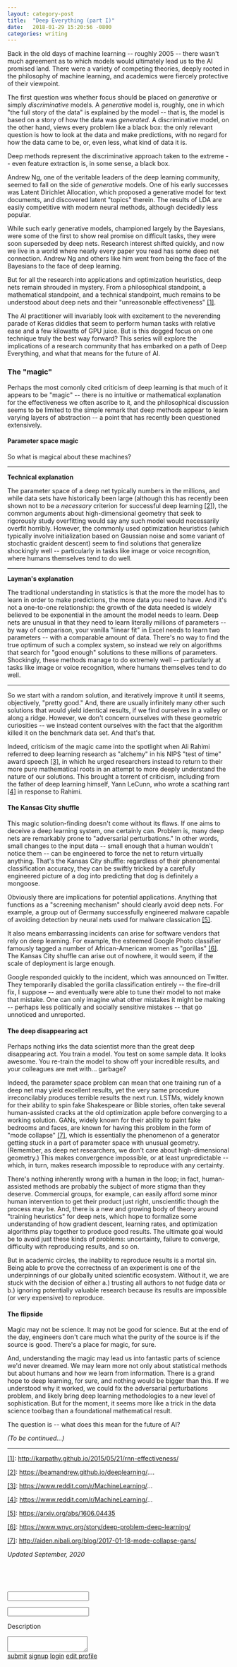 ```yaml
---
layout: category-post
title:  "Deep Everything (part I)"
date:   2018-01-29 15:20:56 -0800
categories: writing
---
```


Back in the old days of machine learning -- roughly 2005 -- there wasn't much agreement as to which models would ultimately lead us to the AI promised land. There were a variety of competing theories, deeply rooted in the philosophy of machine learning, and academics were fiercely protective of their viewpoint.

The first question was whether focus should be placed on _generative_ or simply _discriminative_ models. A _generative_ model is, roughly, one in which "the full story of the data" is explained by the model -- that is, the model is based on a story of how the data was _generated_. A discriminative model, on the other hand, views every problem like a black box: the only relevant question is how to look at the data and make predictions, with no regard for how the data came to be, or, even less, what kind of data it is.

Deep methods represent the discriminative approach taken to the extreme -- even feature extraction is, in some sense, a black box.

Andrew Ng, one of the veritable leaders of the deep learning community, seemed to fall on the side of _generative_ models. One of his early successes was Latent Dirichlet Allocation, which proposed a generative model for text documents, and discovered latent "topics" therein. The results of LDA are easily competitive with modern neural methods, although decidedly less popular.

While such early generative models, championed largely by the Bayesians, were some of the first to show real promise on difficult tasks, they were soon superseded by deep nets. Research interest shifted quickly, and now we live in a world where nearly every paper you read has some deep net connection. Andrew Ng and others like him went from being the face of the Bayesians to the face of deep learning. 

But for all the research into applications and optimization heuristics, deep nets remain shrouded in mystery. From a philosophical standpoint, a mathematical standpoint, and a technical standpoint, much remains to be understood about deep nets and their "unreasonable effectiveness" [\[1\]](http://karpathy.github.io/2015/05/21/rnn-effectiveness/).

The AI practitioner will invariably look with excitement to the neverending parade of Keras diddies that seem to perform human tasks with relative ease and a few kilowatts of GPU juice. But is this dogged focus on one technique truly the best way forward? This series will explore the implications of a research community that has embarked on a path of Deep Everything, and what that means for the future of AI.

### The "magic"

Perhaps the most comonly cited criticism of deep learning is that much of it appears to be "magic" -- there is no intuitive or mathematical explanation for the effectiveness we often ascribe to it, and the philosophical discussion seems to be limited to the simple remark that deep methods appear to learn varying layers of abstraction -- a point that has recently been questioned extensively.

#### Parameter space magic

So what is magical about these machines?

---

**Technical explanation**

The parameter space of a deep net typically numbers in the millions, and while data sets have historically been large (although this has recently been shown not to be a _necessary_ criterion for successful deep learning [\[2\]](https://beamandrew.github.io/deeplearning/2017/06/04/deep_learning_works.html)), the common arguments about high-dimensional geometry that seek to rigorously study overfitting would say any such model would necessarily overfit horribly. However, the commonly used optimization heuristics (which typically involve initialization based on Gaussian noise and some variant of stochastic graident descent) seem to find solutions that generalize shockingly well -- particularly in tasks like image or voice recognition, where humans themselves tend to do well.

---

**Layman's explanation**

The traditional understanding in statistics is that the more the model has to learn in order to make predictions, the more data you need to have. And it's not a one-to-one relationship: the growth of the data needed is widely believed to be exponential in the amount the model needs to learn. Deep nets are unusual in that they need to learn literally millions of parameters -- by way of comparison, your vanilla "linear fit" in Excel needs to learn two parameters -- with a comparable amount of data. There's no way to find the true optimum of such a complex system, so instead we rely on algorithms that search for "good enough" solutions to these millions of parameters. Shockingly, these methods manage to do extremely well -- particularly at tasks like image or voice recognition, where humans themselves tend to do well.

---

So we start with a random solution, and iteratively improve it until it seems, objectively, "pretty good." And, there are usually infinitely many other such solutions that would yield identical results, if we find ourselves in a valley or along a ridge. However, we don't concern ourselves with these geometric curiosities -- we instead content ourselves with the fact that the algorithm killed it on the benchmark data set. And that's that.

Indeed, criticism of the magic came into the spotlight when Ali Rahimi referred to deep learning research as "alchemy" in his NIPS "test of time" award speech [\[3\]](https://www.reddit.com/r/MachineLearning/comments/7hys85/n_ali_rahimis_talk_at_nipsnips_2017_testoftime/), in which he urged researchers instead to return to their more pure mathematical roots in an attempt to more deeply understand the nature of our solutions. This brought a torrent of criticism, including from the father of deep learning himself, Yann LeCunn, who wrote a scathing rant [\[4\]](https://www.reddit.com/r/MachineLearning/comments/7i1uer/n_yann_lecun_response_to_ali_rahimis_nips_lecture/) in response to Rahimi.

#### The Kansas City shuffle

This magic solution-finding doesn't come without its flaws. If one aims to deceive a deep learning system, one certainly can. Problem is, many deep nets are remarkably prone to "adversarial perturbations." In other words, small changes to the input data -- small enough that a human wouldn't notice them -- can be engineered to force the net to return virtually anything. That's the Kansas City shuffle: regardless of their phenomental classification accuracy, they can be swiftly tricked by a carefully engineered picture of a dog into predicting that dog is definitely a mongoose.

Obviously there are implications for potential applications. Anything that functions as a "screening mechanism" should clearly avoid deep nets. For example, a group out of Germany successfully engineered malware capable of avoiding detection by neural nets used for malware classication [\[5\]](https://arxiv.org/abs/1606.04435).

It also means embarrassing incidents can arise for software vendors that rely on deep learning. For example, the esteemed Google Photo classifier famously tagged a number of African-American women as "gorillas" [\[6\]](https://www.wnyc.org/story/deep-problem-deep-learning/). The Kansas City shuffle can arise out of nowhere, it would seem, if the scale of deployment is large enough. 

Google responded quickly to the incident, which was announced on Twitter. They temporarily disabled the gorilla classification entirely -- the fire-drill fix, I suppose -- and eventually were able to tune their model to not make that mistake. One can only imagine what other mistakes it might be making -- perhaps less politically and socially sensitive mistakes -- that go unnoticed and unreported.

#### The deep disappearing act

Perhaps nothing irks the data scientist more than the great deep disappearing act. You train a model. You test on some sample data. It looks awesome. You re-train the model to show off your incredible results, and your colleagues are met with... garbage? 

Indeed, the parameter space problem can mean that one training run of a deep net may yield excellent results, yet the very same procedure irreconcilably produces terrible results the next run. LSTMs, widely known for their ability to spin fake Shakespeare or Bible stories, often take several human-assisted cracks at the old optimization apple before converging to a working solution. GANs, widely known for their ability to paint fake bedrooms and faces, are known for having this problem in the form of "mode collapse" [\[7\]](http://aiden.nibali.org/blog/2017-01-18-mode-collapse-gans/), which is essentially the phenomenon of a generator getting stuck in a part of parameter space with unusual geometry. (Remember, as deep net researchers, we don't care about high-dimensional geometry.) This makes convergence impossible, or at least unpredictable -- which, in turn, makes research impossible to reproduce with any certainty.

There's nothing inherently wrong with a human in the loop; in fact, human-assisted methods are probably the subject of more stigma than they deserve. Commercial groups, for example, can easily afford some minor human intervention to get their product just right, unscientific though the process may be. And, there is a new and growing body of theory around "training heuristics" for deep nets, which hope to formalize some understanding of how gradient descent, learning rates, and optimization algorithms play together to produce good results. The ultimate goal would be to avoid just these kinds of problems: uncertainty, failure to converge, difficulty with reproducing results, and so on.

But in academic circles, the inability to reproduce results is a mortal sin. Being able to prove the correctness of an experiment is one of the underpinnings of our globally united scientific ecosystem. Without it, we are stuck with the decision of either a.) trusting all authors to not fudge data or b.) ignoring potentially valuable research because its results are impossible (or very expensive) to reproduce.

#### The flipside

Magic may not be science. It may not be good for science. But at the end of the day, engineers don't care much what the purity of the source is if the source is good. There's a place for magic, for sure.

And, understanding the magic may lead us into fantastic parts of science we'd never dreamed. We may learn more not only about statistical methods but about humans and how we learn from information. There is a grand hope to deep learning, for sure, and nothing would be bigger than this. If we understood why it worked, we could fix the adversarial perturbations problem, and likely bring deep learning methodologies to a new level of sophistication. But for the moment, it seems more like a trick in the data science toolbag than a foundational mathematical result.

The question is -- what does this mean for the future of AI?

_(To be continued...)_

---

[\[1\]](http://karpathy.github.io/2015/05/21/rnn-effectiveness/): http://karpathy.github.io/2015/05/21/rnn-effectiveness/

[\[2\]](https://beamandrew.github.io/deeplearning/2017/06/04/deep_learning_works.html): https://beamandrew.github.io/deeplearning/....

[\[3\]](https://www.reddit.com/r/MachineLearning/comments/7hys85/n_ali_rahimis_talk_at_nipsnips_2017_testoftime/): https://www.reddit.com/r/MachineLearning/...

[\[4\]](https://www.reddit.com/r/MachineLearning/comments/7i1uer/n_yann_lecun_response_to_ali_rahimis_nips_lecture/): https://www.reddit.com/r/MachineLearning/...

[\[5\]](https://arxiv.org/abs/1606.04435): https://arxiv.org/abs/1606.04435

[\[6\]](https://www.wnyc.org/story/deep-problem-deep-learning/): https://www.wnyc.org/story/deep-problem-deep-learning/

[\[7\]](http://aiden.nibali.org/blog/2017-01-18-mode-collapse-gans/): http://aiden.nibali.org/blog/2017-01-18-mode-collapse-gans/

_Updated September, 2020_

<div id="comments" class="zp-main">
  <div class="zp-inputs">
      <p>
          <span class="zp-br">&nbsp;</span>
          <span class="zp-description"> </span>
      </p>
      <p class="zp-help-message">&nbsp;</p>
      <p><span class="zp-input-label"> </span></p>
      <input  type="text" />
      <p><span class="zp-pass-label"> </span></p>
      <input type="password" />
      <div class="zp-comments-edit-profile">
          <p><span class="zp-textarea-description">Description</span></p>
          <textarea></textarea>
      </div>
  </div>
  <div class="zp-comments-links">
      <a class="zp-submit-link zp-form-link" href="#">submit</a>
      <a class="zp-signup-link zp-form-link" href="#">signup</a>
      <a class="zp-login-link zp-form-link" href="#">login</a>
      <a class="zp-edit-profile-link zp-form-link" href="#">edit profile</a>
  </div>
  <div class="zp-comments"></div>
</div>
<script>
  // Takes ID, subuser token, div ID, and options. 
  commentsify('044afe26-7cf1-44b6-a27a-a2303a30e655', 'cjs_token', 'comments', {layout: "standard", auth: "3pa"})
</script>